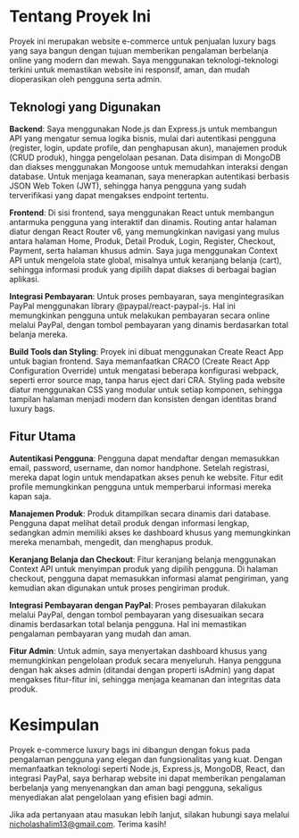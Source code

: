 # Tentang Proyek Ini

Proyek ini merupakan website e-commerce untuk penjualan luxury bags yang saya bangun dengan tujuan memberikan pengalaman berbelanja online yang modern dan mewah. Saya menggunakan teknologi-teknologi terkini untuk memastikan website ini responsif, aman, dan mudah dioperasikan oleh pengguna serta admin.

## Teknologi yang Digunakan

**Backend**:
Saya menggunakan Node.js dan Express.js untuk membangun API yang mengatur semua logika bisnis, mulai dari autentikasi pengguna (register, login, update profile, dan penghapusan akun), manajemen produk (CRUD produk), hingga pengelolaan pesanan. Data disimpan di MongoDB dan diakses menggunakan Mongoose untuk memudahkan interaksi dengan database. Untuk menjaga keamanan, saya menerapkan autentikasi berbasis JSON Web Token (JWT), sehingga hanya pengguna yang sudah terverifikasi yang dapat mengakses endpoint tertentu.

**Frontend**:
Di sisi frontend, saya menggunakan React untuk membangun antarmuka pengguna yang interaktif dan dinamis. Routing antar halaman diatur dengan React Router v6, yang memungkinkan navigasi yang mulus antara halaman Home, Produk, Detail Produk, Login, Register, Checkout, Payment, serta halaman khusus admin. Saya juga menggunakan Context API untuk mengelola state global, misalnya untuk keranjang belanja (cart), sehingga informasi produk yang dipilih dapat diakses di berbagai bagian aplikasi.

**Integrasi Pembayaran**:
Untuk proses pembayaran, saya mengintegrasikan PayPal menggunakan library @paypal/react-paypal-js. Hal ini memungkinkan pengguna untuk melakukan pembayaran secara online melalui PayPal, dengan tombol pembayaran yang dinamis berdasarkan total belanja mereka.

**Build Tools dan Styling**:
Proyek ini dibuat menggunakan Create React App untuk bagian frontend. Saya memanfaatkan CRACO (Create React App Configuration Override) untuk mengatasi beberapa konfigurasi webpack, seperti error source map, tanpa harus eject dari CRA. Styling pada website diatur menggunakan CSS yang modular untuk setiap komponen, sehingga tampilan halaman menjadi modern dan konsisten dengan identitas brand luxury bags.

## Fitur Utama
**Autentikasi Pengguna**:
Pengguna dapat mendaftar dengan memasukkan email, password, username, dan nomor handphone. Setelah registrasi, mereka dapat login untuk mendapatkan akses penuh ke website. Fitur edit profile memungkinkan pengguna untuk memperbarui informasi mereka kapan saja.

**Manajemen Produk**:
Produk ditampilkan secara dinamis dari database. Pengguna dapat melihat detail produk dengan informasi lengkap, sedangkan admin memiliki akses ke dashboard khusus yang memungkinkan mereka menambah, mengedit, dan menghapus produk.

**Keranjang Belanja dan Checkout**:
Fitur keranjang belanja menggunakan Context API untuk menyimpan produk yang dipilih pengguna. Di halaman checkout, pengguna dapat memasukkan informasi alamat pengiriman, yang kemudian akan digunakan untuk proses pengiriman produk.

**Integrasi Pembayaran dengan PayPal**:
Proses pembayaran dilakukan melalui PayPal, dengan tombol pembayaran yang disesuaikan secara dinamis berdasarkan total belanja pengguna. Hal ini memastikan pengalaman pembayaran yang mudah dan aman.

**Fitur Admin**:
Untuk admin, saya menyertakan dashboard khusus yang memungkinkan pengelolaan produk secara menyeluruh. Hanya pengguna dengan hak akses admin (ditandai dengan properti isAdmin) yang dapat mengakses fitur-fitur ini, sehingga menjaga keamanan dan integritas data produk.

# Kesimpulan
Proyek e-commerce luxury bags ini dibangun dengan fokus pada pengalaman pengguna yang elegan dan fungsionalitas yang kuat. Dengan memanfaatkan teknologi seperti Node.js, Express.js, MongoDB, React, dan integrasi PayPal, saya berharap website ini dapat memberikan pengalaman berbelanja yang menyenangkan dan aman bagi pengguna, sekaligus menyediakan alat pengelolaan yang efisien bagi admin.

Jika ada pertanyaan atau masukan lebih lanjut, silakan hubungi saya melalui nicholashalim13@gmail.com. Terima kasih!
